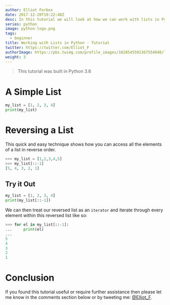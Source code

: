 ```yaml
---
author: Elliot Forbes
date: 2017-12-20T19:22:48Z
desc: In this tutorial we will look at how we can work with lists in Python
series: python
image: python-logo.png
tags:
  - beginner
title: Working with Lists in Python - Tutorial
twitter: https://twitter.com/Elliot_F
authorImage: https://pbs.twimg.com/profile_images/1028545501367554048/lzr43cQv_400x400.jpg
weight: 3
---
```


> This tutorial was built in Python 3.6

# A Simple List

```py
my_list = [1, 2, 3, 4] 
print(my_list)
```

# Reversing a List

This quick and easy technique shows how you can access all the elements of a
list in reverse order.

```py
>>> my_list = [1,2,3,4,5]
>>> my_list[::-1]
[5, 4, 3, 2, 1]
```

## Try it Out

```py
my_list = [1, 2, 3, 4] 
print(my_list[::-1])
```

We can then treat our reversed list as an `iterator` and iterate through every
element within this reversed list like so:

```py
>>> for el in my_list[::-1]:
...     print(el)
...
5
4
3
2
1
```

# Conclusion

If you found this tutorial useful or require further assistance then please let
me know in the comments section below or by tweeting me:
[@Elliot_F](https://twitter.com/elliot_f).
